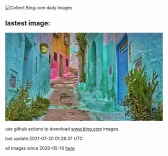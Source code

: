 ![Collect Bing.com daily images](https://github.com/counter2015/bing-daily-images/workflows/Collect%20Bing.com%20daily%20images/badge.svg)
## lastest image:
![](images/Tetouan.jpg)

use github actions to download www.bing.com images.

last update:2021-07-20 01:28:37 UTC

all images since 2020-05-10 [here](https://github.com/counter2015/bing-daily-images/tree/master/images) 
